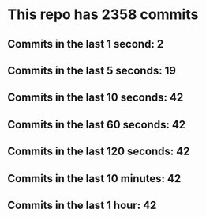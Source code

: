 # This repo has 2358 commits

## Commits in the last 1 second: 2
## Commits in the last 5 seconds: 19
## Commits in the last 10 seconds: 42
## Commits in the last 60 seconds: 42
## Commits in the last 120 seconds: 42
## Commits in the last 10 minutes: 42
## Commits in the last 1 hour: 42
